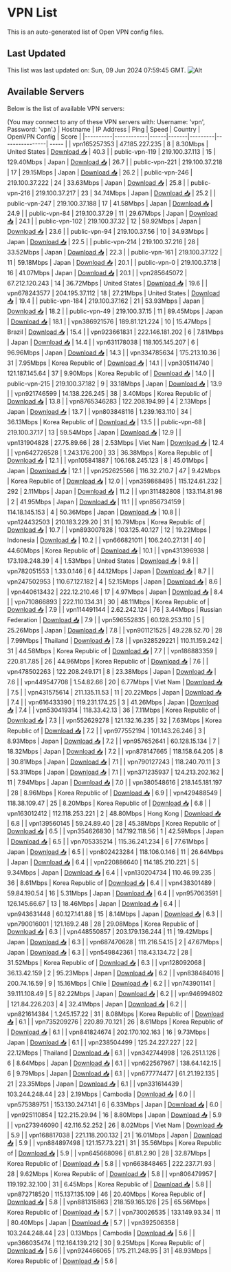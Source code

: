 # VPN List

This is an auto-generated list of Open VPN config files.

## Last Updated

This list was last updated on: Sun, 09 Jun 2024 07:59:45 GMT.
![Alt](https://repobeats.axiom.co/api/embed/186b98318ef1479477931607c1ad7d823f12451f.svg "Repobeats analytics image")

## Available Servers

Below is the list of available VPN servers:

(You may connect to any of these VPN servers with: Username: 'vpn', Password: 'vpn'.)
| Hostname | IP Address | Ping | Speed | Country | OpenVPN Config | Score |
|----------|------------|------|-------|---------|----------------| ----- |
| vpn165257353 | 47.185.227.235 | 8 | 8.30Mbps | United States | [Download 📥](./configs/server_0_US.ovpn) | 40.3 |
| public-vpn-119 | 219.100.37.113 | 15 | 129.40Mbps | Japan | [Download 📥](./configs/server_1_JP.ovpn) | 26.7 |
| public-vpn-221 | 219.100.37.218 | 17 | 29.15Mbps | Japan | [Download 📥](./configs/server_2_JP.ovpn) | 26.2 |
| public-vpn-246 | 219.100.37.222 | 24 | 33.63Mbps | Japan | [Download 📥](./configs/server_3_JP.ovpn) | 25.8 |
| public-vpn-216 | 219.100.37.217 | 23 | 34.74Mbps | Japan | [Download 📥](./configs/server_4_JP.ovpn) | 25.2 |
| public-vpn-247 | 219.100.37.188 | 17 | 41.58Mbps | Japan | [Download 📥](./configs/server_5_JP.ovpn) | 24.9 |
| public-vpn-84 | 219.100.37.29 | 11 | 29.67Mbps | Japan | [Download 📥](./configs/server_6_JP.ovpn) | 24.1 |
| public-vpn-102 | 219.100.37.32 | 12 | 59.92Mbps | Japan | [Download 📥](./configs/server_7_JP.ovpn) | 23.6 |
| public-vpn-94 | 219.100.37.56 | 10 | 34.93Mbps | Japan | [Download 📥](./configs/server_8_JP.ovpn) | 22.5 |
| public-vpn-214 | 219.100.37.216 | 28 | 33.52Mbps | Japan | [Download 📥](./configs/server_9_JP.ovpn) | 22.3 |
| public-vpn-161 | 219.100.37.122 | 11 | 59.18Mbps | Japan | [Download 📥](./configs/server_10_JP.ovpn) | 20.1 |
| public-vpn-0 | 219.100.37.18 | 16 | 41.07Mbps | Japan | [Download 📥](./configs/server_11_JP.ovpn) | 20.1 |
| vpn285645072 | 67.212.120.243 | 14 | 36.72Mbps | United States | [Download 📥](./configs/server_12_US.ovpn) | 19.6 |
| vpn678243577 | 204.195.37.112 | 18 | 27.21Mbps | United States | [Download 📥](./configs/server_13_US.ovpn) | 19.4 |
| public-vpn-184 | 219.100.37.162 | 21 | 53.93Mbps | Japan | [Download 📥](./configs/server_14_JP.ovpn) | 18.2 |
| public-vpn-49 | 219.100.37.15 | 11 | 89.45Mbps | Japan | [Download 📥](./configs/server_15_JP.ovpn) | 18.1 |
| vpn386921576 | 189.81.121.224 | 10 | 15.47Mbps | Brazil | [Download 📥](./configs/server_16_BR.ovpn) | 15.4 |
| vpn923661831 | 222.146.181.202 | 6 | 7.81Mbps | Japan | [Download 📥](./configs/server_17_JP.ovpn) | 14.4 |
| vpn631178038 | 118.105.145.207 | 6 | 96.96Mbps | Japan | [Download 📥](./configs/server_18_JP.ovpn) | 14.3 |
| vpn334785634 | 175.213.10.36 | 31 | 7.95Mbps | Korea Republic of | [Download 📥](./configs/server_19_KR.ovpn) | 14.1 |
| vpn305114740 | 121.187.145.64 | 37 | 9.90Mbps | Korea Republic of | [Download 📥](./configs/server_20_KR.ovpn) | 14.0 |
| public-vpn-215 | 219.100.37.182 | 9 | 33.18Mbps | Japan | [Download 📥](./configs/server_21_JP.ovpn) | 13.9 |
| vpn921746599 | 14.138.226.245 | 38 | 3.40Mbps | Korea Republic of | [Download 📥](./configs/server_22_KR.ovpn) | 13.8 |
| vpn8765346283 | 122.208.194.99 | 4 | 2.13Mbps | Japan | [Download 📥](./configs/server_23_JP.ovpn) | 13.7 |
| vpn803848116 | 1.239.163.110 | 34 | 36.13Mbps | Korea Republic of | [Download 📥](./configs/server_24_KR.ovpn) | 13.5 |
| public-vpn-68 | 219.100.37.17 | 13 | 59.54Mbps | Japan | [Download 📥](./configs/server_25_JP.ovpn) | 12.9 |
| vpn131904828 | 27.75.89.66 | 28 | 2.53Mbps | Viet Nam | [Download 📥](./configs/server_26_VN.ovpn) | 12.4 |
| vpn642726528 | 1.243.176.200 | 33 | 36.38Mbps | Korea Republic of | [Download 📥](./configs/server_27_KR.ovpn) | 12.1 |
| vpn105841887 | 106.168.245.123 | 8 | 45.01Mbps | Japan | [Download 📥](./configs/server_28_JP.ovpn) | 12.1 |
| vpn252625566 | 116.32.210.7 | 47 | 9.42Mbps | Korea Republic of | [Download 📥](./configs/server_29_KR.ovpn) | 12.0 |
| vpn359868495 | 115.124.61.232 | 292 | 2.11Mbps | Japan | [Download 📥](./configs/server_30_JP.ovpn) | 11.2 |
| vpn311482808 | 133.114.81.98 | 2 | 41.95Mbps | Japan | [Download 📥](./configs/server_31_JP.ovpn) | 11.1 |
| vpn856734159 | 114.18.145.153 | 4 | 50.36Mbps | Japan | [Download 📥](./configs/server_32_JP.ovpn) | 10.8 |
| vpn124432503 | 210.183.229.20 | 31 | 10.79Mbps | Korea Republic of | [Download 📥](./configs/server_33_KR.ovpn) | 10.7 |
| vpn893007828 | 103.125.40.127 | 12 | 19.22Mbps | Indonesia | [Download 📥](./configs/server_34_ID.ovpn) | 10.2 |
| vpn666821011 | 106.240.27.131 | 40 | 44.60Mbps | Korea Republic of | [Download 📥](./configs/server_35_KR.ovpn) | 10.1 |
| vpn431396938 | 173.198.248.39 | 4 | 1.53Mbps | United States | [Download 📥](./configs/server_36_US.ovpn) | 9.8 |
| vpn782051553 | 1.33.0.146 | 6 | 44.12Mbps | Japan | [Download 📥](./configs/server_37_JP.ovpn) | 8.7 |
| vpn247502953 | 110.67.127.182 | 4 | 52.15Mbps | Japan | [Download 📥](./configs/server_38_JP.ovpn) | 8.6 |
| vpn440613432 | 222.12.210.46 | 17 | 4.97Mbps | Japan | [Download 📥](./configs/server_39_JP.ovpn) | 8.4 |
| vpn710866893 | 222.110.134.31 | 30 | 48.11Mbps | Korea Republic of | [Download 📥](./configs/server_40_KR.ovpn) | 7.9 |
| vpn114491144 | 2.62.242.124 | 76 | 3.44Mbps | Russian Federation | [Download 📥](./configs/server_41_RU.ovpn) | 7.9 |
| vpn596552835 | 60.128.253.110 | 5 | 25.26Mbps | Japan | [Download 📥](./configs/server_42_JP.ovpn) | 7.8 |
| vpn901121525 | 49.228.52.70 | 28 | 7.99Mbps | Thailand | [Download 📥](./configs/server_43_TH.ovpn) | 7.8 |
| vpn328529221 | 110.11.159.242 | 31 | 44.58Mbps | Korea Republic of | [Download 📥](./configs/server_44_KR.ovpn) | 7.7 |
| vpn186883359 | 220.81.7.85 | 26 | 44.96Mbps | Korea Republic of | [Download 📥](./configs/server_45_KR.ovpn) | 7.6 |
| vpn478502263 | 122.208.249.171 | 8 | 23.38Mbps | Japan | [Download 📥](./configs/server_46_JP.ovpn) | 7.6 |
| vpn449547708 | 1.54.82.66 | 20 | 6.77Mbps | Viet Nam | [Download 📥](./configs/server_47_VN.ovpn) | 7.5 |
| vpn431575614 | 211.135.11.53 | 11 | 20.22Mbps | Japan | [Download 📥](./configs/server_48_JP.ovpn) | 7.4 |
| vpn616433390 | 119.231.174.25 | 3 | 41.26Mbps | Japan | [Download 📥](./configs/server_49_JP.ovpn) | 7.4 |
| vpn530419314 | 118.33.42.13 | 36 | 7.11Mbps | Korea Republic of | [Download 📥](./configs/server_50_KR.ovpn) | 7.3 |
| vpn552629278 | 121.132.16.235 | 32 | 7.63Mbps | Korea Republic of | [Download 📥](./configs/server_51_KR.ovpn) | 7.2 |
| vpn977552194 | 101.143.26.246 | 3 | 8.93Mbps | Japan | [Download 📥](./configs/server_52_JP.ovpn) | 7.2 |
| vpn957652641 | 60.128.15.134 | 7 | 18.32Mbps | Japan | [Download 📥](./configs/server_53_JP.ovpn) | 7.2 |
| vpn878147665 | 118.158.64.205 | 8 | 30.81Mbps | Japan | [Download 📥](./configs/server_54_JP.ovpn) | 7.1 |
| vpn790127243 | 118.240.70.11 | 3 | 53.31Mbps | Japan | [Download 📥](./configs/server_55_JP.ovpn) | 7.1 |
| vpn371235937 | 124.213.202.162 | 11 | 7.94Mbps | Japan | [Download 📥](./configs/server_56_JP.ovpn) | 7.0 |
| vpn380548616 | 218.145.181.197 | 28 | 8.96Mbps | Korea Republic of | [Download 📥](./configs/server_57_KR.ovpn) | 6.9 |
| vpn429488549 | 118.38.109.47 | 25 | 8.20Mbps | Korea Republic of | [Download 📥](./configs/server_58_KR.ovpn) | 6.8 |
| vpn163012412 | 112.118.253.221 | 2 | 48.80Mbps | Hong Kong | [Download 📥](./configs/server_59_HK.ovpn) | 6.8 |
| vpn139560145 | 59.24.89.40 | 28 | 45.38Mbps | Korea Republic of | [Download 📥](./configs/server_60_KR.ovpn) | 6.5 |
| vpn354626830 | 147.192.118.56 | 1 | 42.59Mbps | Japan | [Download 📥](./configs/server_61_JP.ovpn) | 6.5 |
| vpn705335214 | 115.36.241.234 | 6 | 77.61Mbps | Japan | [Download 📥](./configs/server_62_JP.ovpn) | 6.5 |
| vpn802423284 | 118.106.0.146 | 11 | 26.64Mbps | Japan | [Download 📥](./configs/server_63_JP.ovpn) | 6.4 |
| vpn220886640 | 114.185.210.221 | 5 | 9.34Mbps | Japan | [Download 📥](./configs/server_64_JP.ovpn) | 6.4 |
| vpn130204734 | 110.46.99.235 | 36 | 8.61Mbps | Korea Republic of | [Download 📥](./configs/server_65_KR.ovpn) | 6.4 |
| vpn438301489 | 59.84.190.54 | 16 | 5.31Mbps | Japan | [Download 📥](./configs/server_66_JP.ovpn) | 6.4 |
| vpn957063591 | 126.145.66.67 | 13 | 18.46Mbps | Japan | [Download 📥](./configs/server_67_JP.ovpn) | 6.4 |
| vpn943631448 | 60.127.141.88 | 15 | 8.14Mbps | Japan | [Download 📥](./configs/server_68_JP.ovpn) | 6.3 |
| vpn790016001 | 121.169.2.48 | 28 | 29.08Mbps | Korea Republic of | [Download 📥](./configs/server_69_KR.ovpn) | 6.3 |
| vpn448550857 | 203.179.136.244 | 11 | 19.42Mbps | Japan | [Download 📥](./configs/server_70_JP.ovpn) | 6.3 |
| vpn687470628 | 111.216.54.15 | 2 | 47.67Mbps | Japan | [Download 📥](./configs/server_71_JP.ovpn) | 6.3 |
| vpn549842361 | 118.43.134.72 | 28 | 31.52Mbps | Korea Republic of | [Download 📥](./configs/server_72_KR.ovpn) | 6.3 |
| vpn128092068 | 36.13.42.159 | 2 | 95.23Mbps | Japan | [Download 📥](./configs/server_73_JP.ovpn) | 6.2 |
| vpn838484016 | 200.74.16.59 | 9 | 15.16Mbps | Chile | [Download 📥](./configs/server_74_CL.ovpn) | 6.2 |
| vpn743901141 | 39.111.108.49 | 5 | 82.22Mbps | Japan | [Download 📥](./configs/server_75_JP.ovpn) | 6.2 |
| vpn946994802 | 121.84.226.203 | 4 | 32.41Mbps | Japan | [Download 📥](./configs/server_76_JP.ovpn) | 6.2 |
| vpn821614384 | 1.245.157.22 | 31 | 8.08Mbps | Korea Republic of | [Download 📥](./configs/server_77_KR.ovpn) | 6.1 |
| vpn735209276 | 220.89.70.121 | 26 | 8.61Mbps | Korea Republic of | [Download 📥](./configs/server_78_KR.ovpn) | 6.1 |
| vpn841824674 | 202.170.102.163 | 16 | 9.73Mbps | Japan | [Download 📥](./configs/server_79_JP.ovpn) | 6.1 |
| vpn238504499 | 125.24.227.227 | 22 | 22.12Mbps | Thailand | [Download 📥](./configs/server_80_TH.ovpn) | 6.1 |
| vpn342744998 | 126.251.1.126 | 6 | 8.64Mbps | Japan | [Download 📥](./configs/server_81_JP.ovpn) | 6.1 |
| vpn622567967 | 138.64.142.15 | 6 | 9.79Mbps | Japan | [Download 📥](./configs/server_82_JP.ovpn) | 6.1 |
| vpn677774477 | 61.21.192.135 | 21 | 23.35Mbps | Japan | [Download 📥](./configs/server_83_JP.ovpn) | 6.1 |
| vpn331614439 | 103.244.248.44 | 23 | 2.19Mbps | Cambodia | [Download 📥](./configs/server_84_KH.ovpn) | 6.0 |
| vpn575389751 | 153.130.247.141 | 6 | 6.33Mbps | Japan | [Download 📥](./configs/server_85_JP.ovpn) | 6.0 |
| vpn925110854 | 122.215.29.94 | 16 | 8.80Mbps | Japan | [Download 📥](./configs/server_86_JP.ovpn) | 5.9 |
| vpn273946090 | 42.116.52.252 | 26 | 8.02Mbps | Viet Nam | [Download 📥](./configs/server_87_VN.ovpn) | 5.9 |
| vpn168817038 | 221.118.200.132 | 21 | 16.01Mbps | Japan | [Download 📥](./configs/server_88_JP.ovpn) | 5.9 |
| vpn884897498 | 121.157.73.221 | 31 | 35.56Mbps | Korea Republic of | [Download 📥](./configs/server_89_KR.ovpn) | 5.9 |
| vpn645668096 | 61.81.2.90 | 28 | 32.87Mbps | Korea Republic of | [Download 📥](./configs/server_90_KR.ovpn) | 5.8 |
| vpn663848465 | 222.237.71.93 | 28 | 9.62Mbps | Korea Republic of | [Download 📥](./configs/server_91_KR.ovpn) | 5.8 |
| vpn806479957 | 119.192.32.100 | 31 | 6.45Mbps | Korea Republic of | [Download 📥](./configs/server_92_KR.ovpn) | 5.8 |
| vpn872718520 | 115.137.135.109 | 46 | 20.40Mbps | Korea Republic of | [Download 📥](./configs/server_93_KR.ovpn) | 5.8 |
| vpn881315863 | 218.159.165.126 | 25 | 65.56Mbps | Korea Republic of | [Download 📥](./configs/server_94_KR.ovpn) | 5.7 |
| vpn730026535 | 133.149.93.34 | 11 | 80.40Mbps | Japan | [Download 📥](./configs/server_95_JP.ovpn) | 5.7 |
| vpn392506358 | 103.244.248.44 | 23 | 0.13Mbps | Cambodia | [Download 📥](./configs/server_96_KH.ovpn) | 5.6 |
| vpn366035474 | 112.164.139.212 | 30 | 9.25Mbps | Korea Republic of | [Download 📥](./configs/server_97_KR.ovpn) | 5.6 |
| vpn924466065 | 175.211.248.95 | 31 | 48.93Mbps | Korea Republic of | [Download 📥](./configs/server_98_KR.ovpn) | 5.6 |
